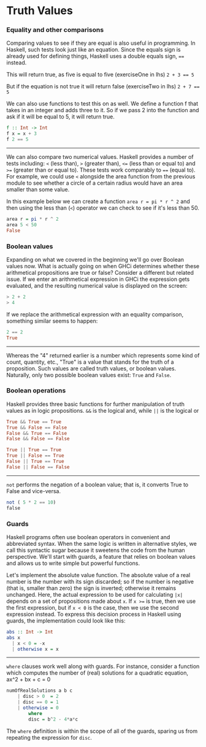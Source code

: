 # Truth Values

### Equality and other comparisons

Comparing values to see if they are equal is also useful in programming. In Haskell, such tests look just like an equation. Since the equals sign is already used for defining things, Haskell uses a double equals sign, `==` instead.



This will return true, as five is equal to five (exerciseOne in lhs)
`2 + 3 == 5`



But if the equation is not true it will return false (exerciseTwo in lhs)
`2 + 7 == 5`


We can also use functions to test this on as well. We define a function f that takes in an integer and adds three to it. So if we pass 2 into the function and ask if it will be equal to 5, it will return true.
```Haskell
f :: Int -> Int
f x = x + 3
f 2 == 5
```
----
We can also compare two numerical values. Haskell provides a number of tests including: `<` (less than), `>` (greater than), `<=` (less than or equal to) and `>=` (greater than or equal to). These tests work comparably to `==` (equal to). For example, we could use `<` alongside the area function from the previous module to see whether a circle of a certain radius would have an area smaller than some value.

In this example below we can create a function `area r = pi * r ^ 2` and then using the less than (`<`) operator we can check to see if it's less than 50.
```Haskell
area r = pi * r ^ 2
area 5 < 50
False
```


### Boolean values

Expanding on what we covered in the beginning we'll go over Boolean values now. What is actually going on when GHCi determines whether these arithmetical propositions are true or false? Consider a different but related issue. If we enter an arithmetical expression in GHCi the expression gets evaluated, and the resulting numerical value is displayed on the screen:
```Haskell
> 2 + 2
> 4
```

If we replace the arithmetical expression with an equality comparison, something similar seems to happen:
```Haskell
2 == 2
True
```
----
Whereas the "4" returned earlier is a number which represents some kind of count, quantity, etc., "True" is a value that stands for the truth of a proposition. Such values are called truth values, or boolean values. Naturally, only two possible boolean values exist: `True` and `False`.

### Boolean operations

Haskell provides three basic functions for further manipulation of truth values as in logic propositions.
`&&` is the logical and, while `||` is the logical or
```Haskell
True && True == True
True && False == False
False && True == False
False && False == False

True || True == True
True || False == True
False || True == True
False || False == False
```
----
`not` performs the negation of a boolean value; that is, it converts True to False and vice-versa.
```Haskell
not ( 5 * 2 == 10)
false
```

### Guards

Haskell programs often use boolean operators in convenient and abbreviated syntax. When the same logic is written in alternative styles, we call this syntactic sugar because it sweetens the code from the human perspective. We'll start with guards, a feature that relies on boolean values and allows us to write simple but powerful functions.

Let's implement the absolute value function. The absolute value of a real number is the number with its sign discarded; so if the number is negative (that is, smaller than zero) the sign is inverted; otherwise it remains unchanged. Here, the actual expression to be used for calculating `|x|` depends on a set of propositions made about `x`. If `x >=` is true, then we use the first expression, but if `x < 0` is the case, then we use the second expression instead. To express this decision process in Haskell using guards, the implementation could look like this:
```Haskell
abs :: Int -> Int
abs x
  | x < 0 = -x
  | otherwise x = x
```
----
`where` clauses work well along with guards. For instance, consider a function which computes the number of (real) solutions for a quadratic equation, ax^2 + bx + c = 0
```Haskell
numOfRealSolutions a b c
    | disc > 0  = 2
    | disc == 0 = 1
    | otherwise = 0
        where
        disc = b^2 - 4*a*c
```
The `where` definition is within the scope of all of the guards, sparing us from repeating the expression for `disc`.
